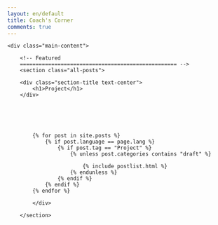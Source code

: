 ```yaml
---
layout: en/default
title: Coach's Corner
comments: true
---
```



<!-- We reopen main-content and container -->

<div class="container-fluid">

    <div class="main-content">

        <!-- Featured
        ================================================== -->
        <section class="all-posts">

        <div class="section-title text-center">
            <h1>Project</h1>
        </div>
<br><br><br>
            <div class="row listfeaturedtag">

            {% for post in site.posts %}
                {% if post.language == page.lang %}
                    {% if post.tag == "Project" %}
                        {% unless post.categories contains "draft" %}

                            {% include postlist.html %}
                        {% endunless %}
                    {% endif %}
                {% endif %}
            {% endfor %}

            </div>

        </section>
